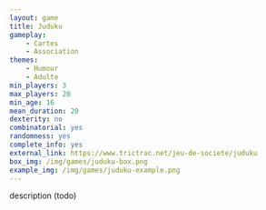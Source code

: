 ```yaml
---
layout: game
title: Juduku
gameplay:
    - Cartes
    - Association
themes:
    - Humour
    - Adulte
min_players: 3
max_players: 20
min_age: 16
mean_duration: 20
dexterity: no
combinatorial: yes
randomness: yes
complete_info: yes
external_link: https://www.trictrac.net/jeu-de-societe/juduku
box_img: /img/games/juduku-box.png
example_img: /img/games/juduku-example.png
---
```


description (todo)